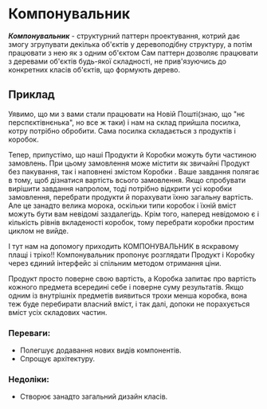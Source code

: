 # Компонувальник
 
 ***_Компонувальник_*** - структурний паттерн проектування, котрий дає змогу згрупувати декілька об'єктів у деревоподібну структуру, а потім працювати з нею як з одним об'єктом
 Сам паттерн дозволяє працювати з деревами об'єктів будь-якої складності, не прив'язуючись до конкретних класів об'єктів, що формують дерево.
 
 
## Приклад
Уявимо, що ми з вами стали працювати на Новій Пошті(знаю, що "нє перспєктівнєнька", но все ж таки)  і нам на склад прийшла посилка, котру потрібно обробити.
Сама посилка складається з продуктів і коробок.

Тепер, припустімо, що наші Продукти й Коробки можуть бути частиною замовлень. При цьому замовлення може містити як звичайні
Продукт без пакування, так і наповнені змістом Коробки . Ваше завдання полягає в тому, щоб дізнатися вартість всього замовлення.
Якщо спробувати вирішити завдання напролом, тоді потрібно відкрити усі коробки замовлення, перебрати продукти й порахувати 
їхню загальну вартість. Але це занадто велика морока, оскільки типи коробок і їхній вміст можуть бути вам невідомі заздалегідь. 
Крім того, наперед невідомою є і кількість рівнів вкладеності коробок, тому перебрати коробки простим циклом не вийде.

І тут нам на допомогу приходить КОМПОНУВАЛЬНИК в яскравому плащі і  тріко!!
Компонувальник пропонує розглядати Продукт і Коробку через єдиний інтерфейс зі спільним методом отримання ціни.

Продукт просто поверне свою вартість, а Коробка запитає про вартість кожного предмета всередині себе і поверне суму результатів.
Якщо одним із внутрішніх предметів виявиться трохи менша коробка, вона теж буде перебирати власний вміст, 
і так далі, допоки не порахується вміст усіх складових частин.

### Переваги:
 - Полегшує додавання нових видів компонентів.
 - Спрощує архітектуру.
 
### Недоліки:
- Створює занадто загальний дизайн класів.
